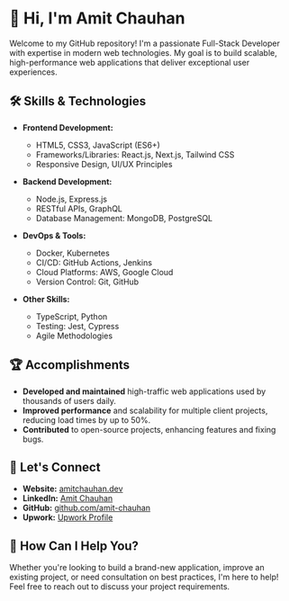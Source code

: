 # 👋 Hi, I'm Amit Chauhan

Welcome to my GitHub repository! I'm a passionate Full-Stack Developer with expertise in modern web technologies. My goal is to build scalable, high-performance web applications that deliver exceptional user experiences.

## 🛠 Skills & Technologies

- **Frontend Development:** 
  - HTML5, CSS3, JavaScript (ES6+)
  - Frameworks/Libraries: React.js, Next.js, Tailwind CSS
  - Responsive Design, UI/UX Principles

- **Backend Development:**
  - Node.js, Express.js
  - RESTful APIs, GraphQL
  - Database Management: MongoDB, PostgreSQL

- **DevOps & Tools:**
  - Docker, Kubernetes
  - CI/CD: GitHub Actions, Jenkins
  - Cloud Platforms: AWS, Google Cloud
  - Version Control: Git, GitHub

- **Other Skills:**
  - TypeScript, Python
  - Testing: Jest, Cypress
  - Agile Methodologies

## 🏆 Accomplishments

- **Developed and maintained** high-traffic web applications used by thousands of users daily.
- **Improved performance** and scalability for multiple client projects, reducing load times by up to 50%.
- **Contributed** to open-source projects, enhancing features and fixing bugs.

## 🔗 Let's Connect

- **Website:** [amitchauhan.dev](https://amitchauhan.dev/)
- **LinkedIn:** [Amit Chauhan](https://www.linkedin.com/in/connect2amitu/)
- **GitHub:** [github.com/amit-chauhan](https://github.com/connect2amitu)
- **Upwork:** [Upwork Profile](https://www.upwork.com/freelancers/connect2amitu)

## 🤝 How Can I Help You?

Whether you're looking to build a brand-new application, improve an existing project, or need consultation on best practices, I'm here to help! Feel free to reach out to discuss your project requirements.
